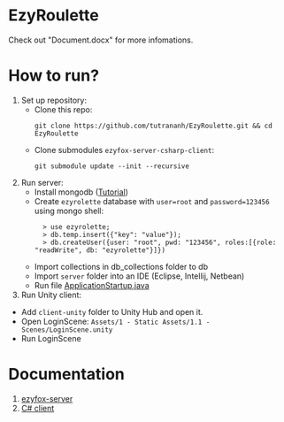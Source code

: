 # EzyRoulette
 
Check out "Document.docx" for more infomations.

# How to run?

1. Set up repository:
    - Clone this repo:
      ```
      git clone https://github.com/tutrananh/EzyRoulette.git && cd EzyRoulette
      ````
    - Clone submodules `ezyfox-server-csharp-client`:
      ```
      git submodule update --init --recursive
      ```
2. Run server:
    - Install mongodb ([Tutorial](https://docs.mongodb.com/manual/administration/install-community/))
    - Create `ezyrolette` database with `user=root` and `password=123456` using mongo shell:
      ```
        > use ezyrolette;
        > db.temp.insert({"key": "value"});
        > db.createUser({user: "root", pwd: "123456", roles:[{role: "readWrite", db: "ezyrolette"}]})
      ```
    - Import collections in db_collections folder to db
    - Import ```server``` folder into an IDE (Eclipse, Intellij, Netbean)
    - Run file [ApplicationStartup.java](https://github.com/tutrananh/EzyRoulette/blob/main/server/EzyRoulette-startup/src/main/java/org/youngmonkeys/ApplicationStartup.java)
3. Run Unity client:
  - Add ```client-unity``` folder to Unity Hub and open it.
  - Open LoginScene: `Assets/1 - Static Assets/1.1 - Scenes/LoginScene.unity`
  - Run LoginScene
  
# Documentation

1. [ezyfox-server](https://youngmonkeys.org/project/ezyfox-sever/)
2. [C# client](https://github.com/youngmonkeys/ezyfox-server-csharp-client)

